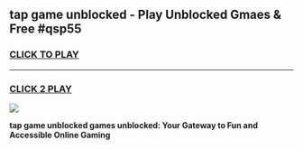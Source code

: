 
## tap game unblocked - Play Unblocked Gmaes & Free #qsp55
<h3>
<a href="https://premium.freeplayer.one?title=tap_game_unblocked&ref=01M">CLICK TO PLAY</a></h3>
<hr>

<h3>
<a href="https://premium.freeplayer.one?title=tap_game_unblocked&ref=01M">CLICK 2 PLAY</a>
  
</h3>

<a href="https://premium.freeplayer.one?title=tap_game_unblocked&ref=01M"><img src="https://clearcache.store/games.png"></a>


**tap game unblocked games unblocked: Your Gateway to Fun and Accessible Online Gaming**
